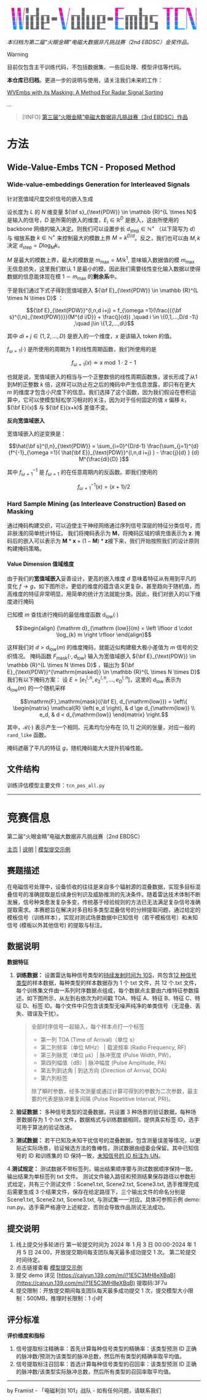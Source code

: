 ![logo of Wide-Value-Embs TCN](asserts/image.png)


*本归档为第二届“火眼金睛”电磁大数据非凡挑战赛（2nd EBDSC）金奖作品。*

> [!WARNING]
> 目前仅包含主干训练代码，不包括数据集、一些后处理、模型评估等代码。
> 
> **本仓库已归档**。更进一步的说明与使用，请关注我们未来的工作：
>
> [WVEmbs with its Masking: A Method For Radar Signal Sorting](http://arxiv.org/abs/2503.13480)
>
> ...

> [!INFO]
> [第三届“火眼金睛”电磁大数据非凡挑战赛（3rd EBDSC）作品](https://github.com/framist/3rd-EBDSC)

# 方法

## Wide-Value-Embs TCN - Proposed Method

### Wide-value-embeddings Generation for Interleaved Signals

针对宽值域尺度交织信号的嵌入生成

设长度为 $L$ 的 $N$ 维变量 $`{\bf s}_{\text{PDW}} \in \mathbb {R}^{L \times N}`$ 是输入的信号，$`D`$ 是所需的嵌入的维度，$`E_{i} \in \mathbb{R}^{D}`$ 是嵌入，这由所使用的 backbone 网络的输入决定。则我们可以设置步长 $d_\mathrm{step} \in \mathbb{N}^+$ （以下简写为 $d$）与 缩放系数 $k \in \mathbb{N}^+$ 来控制最大的模数上界 $M = k^{D/d}$。反之，我们也可以由 $M,k$ 决定 $d_\mathrm{step} =  D \log_{M}{k}$。

$M$ 是最大的模数上界，最大的模数是 $m_{\mathrm{max}} = M / k^{1}$, 意味输入数据值的模 $m_{\mathrm{max}}$ 无信息损失，这里我们默认 $1$ 是最小的模，因此我们需要线性变化输入数据以使得数据的信息能体现在模 $1 \sim m_{\mathrm{max}}$ 的**剩余系**中。

于是我们通过下式子得到宽值域嵌入 ${\bf E}_{\text{PDW}} \in \mathbb {R}^{L \times N \times D}$ ：


```math
{\bf E}_{\text{PDW}}^{l,n,d i+j} =
f_{\omega =1}(\frac{{{\bf s}^{l,n}_{\text{PDW}}}}{M^{d i/D}} + \frac{j}{d}) 
,\quad
i \in \{0,1,...,D/d -1\} ,\quad j\in \{1,2,...,d\}
```


其中 $di+j\in \{1,2,...,D\}$ 是嵌入的一个维度，$x$ 是该输入 token 的值。


$f_{\omega =1}(\cdot)$ 是所使用的周期为 1 的线性周期函数，我们所使用的是

$$
f_{\omega =1}(x) \doteq x \bmod 1 \cdot 2-1
$$

也就是说，宽值域嵌入的相当与一个正整数倍的线性周期函数族，波长形成了从$1$到$M$的正整数 $`k`$ 倍，这样可以防止在之后的掩码中产生信息泄露，即只有在更大 $`m`$ 的维度才包含小尺度下的信息。我们选择了这个函数，因为我们假设在卷积运算中，它可以使模型轻松学习相对的关注，因为对于任何固定的值 $x$ 偏移 $k$，$`{\bf E}(x)`$ 与 ${\bf E}(x+k)$ 差值不变。

**反向宽值域嵌入**

宽值域嵌入的逆变换是：

```math
\hat{\bf s}^{l,n}_{\text{PDW}} =
\sum_{i=0}^{D/d-1} 
\frac{\sum_{j=1}^{d}
{f^{-1}_{\omega =1}(
\hat{\bf E}}_{\text{PDW}}^{l,n,d i+j} ) - \frac{j}{d} }
{d} 
M^{\frac{di}{D} }
```

其中 $`f^{-1}_{\omega =1}`$ 是 $`f_{\omega =1}`$ 的在任意周期内的反函数。即我们使用的

```math
f^{-1}_{\omega =1}(x) = (x + 1)/ 2
```

### Hard Sample Mining (as Interleave Construction) Based on Masking

通过掩码构建交织，可以迫使主干神经网络通过序列信号深层的特征分类信号，而非肤浅的简单统计特征。
我们将掩码表示为 $\textbf{M}$，将掩码区域的填充值表示为 $\textbf{z}$. 掩码后的嵌入可以表示为 $\textbf{M}*\textbf{x} + (1-\textbf{M}) * \textbf{z}$接下来，我们开始按照我们的设计原则构建掩码策略。

#### Value Dimension 值域维度

由于我们的**宽值域嵌入**妥善设计，更高的嵌入维度 $d$ 意味着特征从有用到平凡的变化 $`f \to g`$，如下图所示，更低的维度的蕴含语义更复杂，甚至趋向于随机值，而高维度的特征非常明显，用简单的统计方法就能分类。因此，我们对嵌入的以下维度进行掩码

已知模 $`m`$ 查找进行掩码的最低维度函数 ${\mathrm d}_{\mathrm {low}}(\cdot)$

```math
\begin{align} 
{\mathrm d}_{\mathrm {low}}(m) = \left \lfloor d \cdot \log_{k} m \right \rfloor
\end{align}
```

这样我们对 $`d > {\mathrm d}_{\mathrm {low}}(m)`$ 的维度掩码，就能近似构建极大极小差值为 $`m`$ 信号的交织情况。
掩码函数 $`F_\mathrm{mask}(\cdot, d_{\mathrm{low}})`$ 输入为宽值域嵌入 $`{\bf E}_{\text{PDW}} \in \mathbb {R}^{L \times N \times D}`$ ，输出为 $`{\bf E}_{\text{PDW}}^{\mathrm{masked}} \in \mathbb {R}^{L \times N \times D}`$ 
我们有以下掩码方案：
设 $`E_{}=[ e_{1}^{l,n},e_{2}^{l,n},...,e_{D}^{l,n} ]`$，这里的 $`d_{\mathrm{low}}`$ 表示为 $`{\mathrm d}_{\mathrm {low}}(m)`$ 的一个随机采样

```math
\mathrm{F}_\mathrm{mask}({\bf E}, d_{\mathrm{low}}) =
\left\{
\begin{matrix} 
    \mathcal{R} \left( e_d \right), & d \ge d_{\mathrm{low}} \\
    e_d, & d < d_{\mathrm{low}}
\end{matrix}
\right.
```

其中，$`\mathcal{R}(\cdot)`$ 表示产生一个相同、元素均匀分布在 $[0,1]$ 之间的张量，对应一般的 `rand_like` 函数。

掩码遮蔽了平凡的特征 $g$，随机掩码能大大提升抗噪性能。


## 文件结构

训练评估模型主要文件：`tcn_pos_all.py`

---

# 竞赛信息

第二届“火眼金睛”电磁大数据非凡挑战赛（2nd EBDSC）

[主页](https://mjs.datacastle.cn/cmptDetail.html?id=847) | [说明](https://challenge.datacastle.cn/v3/cmptDetail.html?id=847) | [模型提交示例](https://pu-datacastle.obs.cn-north-1.myhuaweicloud.com/%E6%A8%A1%E5%9E%8B%E6%8F%90%E4%BA%A4%E7%A4%BA%E4%BE%8B.html)

## 赛题描述

在电磁信号处理中，设备侦收的往往是来自多个辐射源的混叠数据，实现多目标混叠信号的准确提取是后续身份判识及威胁推测的先决条件。随着雷达技术体制不断发展，信号种类愈发复杂多变，传统基于经验规则的方法已无法满足复杂信号准确提取需求。本赛题旨在解决对多目标多类型混叠信号的分辨提取问题，通过给定的模板信号（训练样本），实现对测试场景数据中已知信号（若干模板信号）和未知信号 (模板以外其他信号) 的提取与标注。

## 数据说明

**数据特征**

1. **训练数据：** 设置雷达每种信号类型的<u>持续发射时间为 10S</u>，共包含<u>12 种信号类型</u>的样本数据，每种类型的样本数据存为 1 个 txt 文件，共 12 个.txt 文件，每个训练集文件由一系列时序数据点组成，每个数据点主要由六维特征参数描述，如下图所示，从左到右依次为时间戳 TOA、特征 A、特征 B、特征 C、特征 D、标签 ID。每个文件中只包含该类型无噪声纯净的单类信号（无混叠、丢失、错误及干扰）。

    > 全部时序信号一起输入，每个样本点打一个标签
    >
    > * 第一列 TOA (Time of Arrival)（单位 s）
    > * 第二列频率（单位 MHz） | 载波频率 (Radio Frequency, RF)
    > * 第三列脉宽（单位 μs）| 脉冲宽度 (Pulse Width, PW)，
    > * 第四列幅值（dB）| 脉冲幅度 (Pulse Amplitude, PA)
    > * 第五列到达角 | 到达方向 (Direction of Arrival, DOA)
    > * 第六列标签
    >
    > 除了瞬时参数，经多次测量或通过计算可得到的参数为二次参数，最主要的代表是脉冲重复间隔 (Pulse Repetitive Interval, PRI)。


2. **验证数据：** 多种信号类型的混叠数据，共设置 3 种场景的验证数据，每种场景数据存为 1 个.txt 文件，数据格式与训练数据相同，提供真实标签 ID，选手可用于算法的验证改进。
    
4. **测试数据：** 若干已知及未知干扰信号的混叠数据，包含测量误差等情况，以更贴近实际场景，验证候选方法的鲁棒性，测试数据由组委会保留。其中已知信号的 ID 和训练集的 ID 保持一致，<u>未知信号的 ID 标注为 UN</u>。

4.**测试规定：** 测试数据不带标签列，输出结果顺序要与测试数据顺序保持一致。输出结果为单标签列 txt 文件。
测试文件输入路径和预测结果保存路径以参数形式给定，共有三个测试文件：Scene1.txt, Scene2.txt, Scene3.txt, 选手推理完成后需要生成 3 个结果文件，保存在给定路径下，三个输出文件的命名分别是 Scene1.txt, Scene2.txt, Scene3.txt, 与测试集一一对应。具体可参照示例 demo: run.py。选手需严格遵守上述规定，否则会导致作品测试无法成功。


## 提交说明

1. 线上提交分多轮进行
    第一轮提交时间为 2024 年 1 月 3 日 00:00-2024 年 1 月 5 日 24:00，开放提交期间每支团队每天最多成功提交 1 次。
    第二轮提交时间待定。
2. 点击链接查看 [模型提交示例](https://pu-datacastle.obs.cn-north-1.myhuaweicloud.com/%E6%A8%A1%E5%9E%8B%E6%8F%90%E4%BA%A4%E7%A4%BA%E4%BE%8B.html)
3. 提交 demo 详见 [https://caiyun.139.com/m/i?1E5C3MH8eXBqB](https://caiyun.139.com/m/i?1E5C3MH8eXBqB)  提取码:3F7u
4. 提交限制：开放提交期间每支团队每天最多成功提交 1 次，提交模型大小限制：500MB，推理时长限制：1 小时

## 评分标准

**评价维度和指标**

1. 信号提取标注精确率：首先计算每种信号类型的精确率：该类型预测 ID 正确的脉冲数/预测为该类型的脉冲总数，然后所有类型的精确率取平均值。
2. 信号提取标注召回率：首选计算每种信号类型的召回率：该类型预测 ID 正确的脉冲数/该类型实际脉冲总数，然后所有类型的召回率取平均值。


---

by Framist - 「电磁利剑 101」战队 - 如有任何问题，请联系我们

